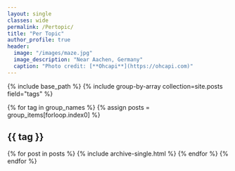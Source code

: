```yaml
---
layout: single
classes: wide
permalink: /Pertopic/
title: "Per Topic"
author_profile: true
header:
  image: "/images/maze.jpg"
  image_description: "Near Aachen, Germany"
  caption: "Photo credit: [**Ohcapi**](https://ohcapi.com)"
---
```




{% include base_path %}
{% include group-by-array collection=site.posts field="tags" %}

{% for tag in group_names %}
  {% assign posts = group_items[forloop.index0] %}
  <h2 id="{{ tag | slugify }}" class="archive__subtitle">{{ tag }}</h2>
  {% for post in posts %}
    {% include archive-single.html %}
  {% endfor %}
{% endfor %}
